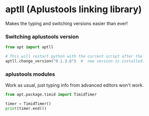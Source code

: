 # aptll (Aplustools linking library)
 Makes the typing and switching versions easier than ever!


### Switching aplustools version
```python
from apt import aptll

# This will restart python with the current script after the 
aptll.change_version("0.1.3.6")  #  new version is installed.
```

### aplustools modules
Work as usual, just typing info from advanced editors won't work.
```python
from apt.package.timid import TimidTimer

timer = TimidTimer()
print(timer.end())
```
